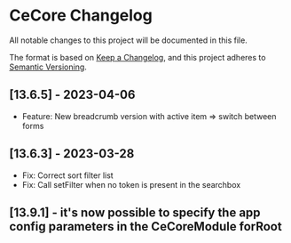 # CeCore Changelog

All notable changes to this project will be documented in this file.

The format is based on [Keep a Changelog](https://keepachangelog.com/en/1.0.0/),
and this project adheres to [Semantic Versioning](https://semver.org/spec/v2.0.0.html).

## [13.6.5] - 2023-04-06

- Feature: New breadcrumb version with active item => switch between forms

## [13.6.3] - 2023-03-28

- Fix: Correct sort filter list
- Fix: Call setFilter when no token is present in the searchbox

## [13.9.1] - it's now possible to specify the app config parameters in the CeCoreModule forRoot